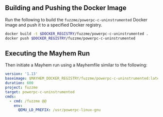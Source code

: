 ## Building and Pushing the Docker Image

Run the following to build the `fuzzme/powerpc-c-uninstrumented` Docker image and push it to a specified Docker registry.

```sh
docker build -t $DOCKER_REGISTRY/fuzzme/powerpc-c-uninstrumented .
docker push $DOCKER_REGISTRY/fuzzme/powerpc-c-uninstrumented
```

## Executing the Mayhem Run

Then initiate a Mayhem run using a Mayhemfile similar to the following:

```yaml
version: '1.13'
baseimage: $MAYHEM_DOCKER_REGISTRY/fuzzme/powerpc-c-uninstrumented:latest
duration: 600
project: fuzzme
target: powerpc-c-uninstrumented
cmds:
  - cmd: /fuzzme @@
    env:
      QEMU_LD_PREFIX: /usr/powerpc-linux-gnu
```